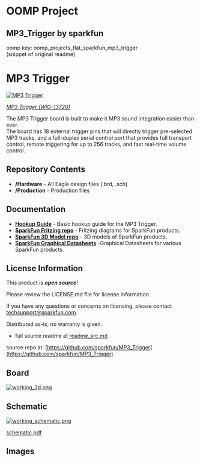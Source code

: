 # OOMP Project  
## MP3_Trigger  by sparkfun  
  
oomp key: oomp_projects_flat_sparkfun_mp3_trigger  
(snippet of original readme)  
  
MP3 Trigger  
============  
  
[![MP3 Trigger](https://cdn.sparkfun.com/assets/parts/1/1/2/2/7/13720-01.jpg)](https://cdn.sparkfun.com/assets/parts/1/1/2/2/7/13720-01.jpg)  
  
[*MP3 Trigger (WIG-13720)*](https://www.sparkfun.com/products/13720)  
  
 The MP3 Trigger board is built to make it MP3 sound integration easier than ever.   
 The board has 18 external trigger pins that will directly trigger pre-selected MP3 tracks, and a full-duplex serial control port that provides full transport control, remote triggering for up to 256 tracks, and fast real-time volume control.   
   
Repository Contents  
-------------------  
* **/Hardware** - All Eagle design files (.brd, .sch)  
* **/Production** - Production files  
  
Documentation  
--------------  
* **[Hookup Guide](https://learn.sparkfun.com/tutorials/mp3-trigger-hookup-guide-v24)** - Basic hookup guide for the MP3 Trigger.  
* **[SparkFun Fritzing repo](https://github.com/sparkfun/Fritzing_Parts)** - Fritzing diagrams for SparkFun products.  
* **[SparkFun 3D Model repo](https://github.com/sparkfun/3D_Models)** - 3D models of SparkFun products.   
* **[SparkFun Graphical Datasheets](https://github.com/sparkfun/Graphical_Datasheets)** -Graphical Datasheets for various SparkFun products.  
  
License Information  
-------------------  
  
This product is _**open source**_!   
  
Please review the LICENSE.md file for license information.   
  
If you have any questions or concerns on licensing, please contact techsupport@sparkfun.com.  
  
Distributed as-is; no warranty is given.  
  
-  
  full source readme at [readme_src.md](readme_src.md)  
  
source repo at: [https://github.com/sparkfun/MP3_Trigger](https://github.com/sparkfun/MP3_Trigger)  
## Board  
  
[![working_3d.png](working_3d_600.png)](working_3d.png)  
## Schematic  
  
[![working_schematic.png](working_schematic_600.png)](working_schematic.png)  
  
[schematic pdf](working_schematic.pdf)  
## Images  

